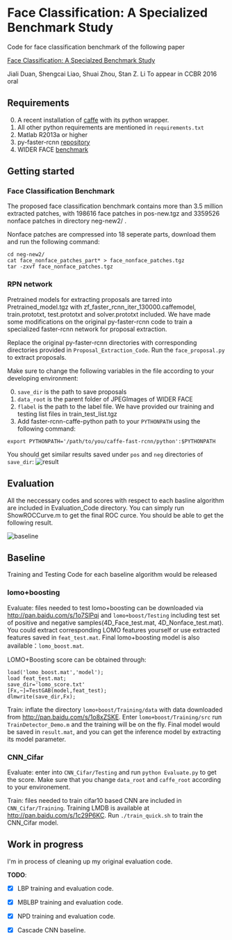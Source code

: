 # Face Classification: A Specialized Benchmark Study

Code for face classification benchmark of the following paper

[Face Classification: A Specialzed Benchmark Study](https://davidsonic.github.io/index/ccbr2016.pdf)

Jiali Duan, Shengcai Liao, Shuai Zhou, Stan Z. Li 
To appear in CCBR 2016 oral

## Requirements

0. A recent installation of [caffe](http://caffe.berkeleyvision.org) with its python wrapper.
1. All other python requirements are mentioned in `requirements.txt`
2. Matlab R2013a or higher
3. py-faster-rcnn [repository](https://github.com/rbgirshick/py-faster-rcnn)
4. WIDER FACE [benchmark](http://mmlab.ie.cuhk.edu.hk/projects/WIDERFace/)

## Getting started

### Face Classification Benchmark

The proposed face classification benchmark contains more than 3.5 million extracted patches, with 198616 face patches
in pos-new.tgz and 3359526 nonface patches in directory neg-new2/ .

Nonface patches are compressed into 18 seperate parts, download them and run the following command:

```shell
cd neg-new2/
cat face_nonface_patches_part* > face_nonface_patches.tgz
tar -zxvf face_nonface_patches.tgz
```

### RPN network

Pretrained models for extracting proposals are tarred into Pretrained_model.tgz with zf_faster_rcnn_iter_130000.caffemodel, train.prototxt, test.prototxt and solver.prototxt included. We have made some modifications on the original py-faster-rcnn code to 
train a specialized faster-rcnn network for proposal extraction. 

Replace the original py-faster-rcnn directories with corresponding directories provided in `Proposal_Extraction_Code`. 
Run the `face_proposal.py` to extract proposals.

Make sure to change the following variables in the file according to your developing environment:  

0. `save_dir` is the path to save proposals  
1. `data_root` is the parent folder of JPEGImages of WIDER FACE  
2. `flabel` is the path to the label file. We have provided our training and testing list files in train_test_list.tgz  
3.  Add faster-rcnn-caffe-python path to your `PYTHONPATH` using the following command:  

```shell
export PYTHONPATH='/path/to/you/caffe-fast-rcnn/python':$PYTHONPATH
```

You should get similar results saved under `pos` and `neg` directories of `save_dir`:
![result](https://github.com/davidsonic/face_classification_ccbr2016/blob/master/rpn_face.jpg)

## Evaluation

All the neccessary codes and scores with respect to each basline algorithm are included in Evaluation_Code directory. You can simply run ShowROCCurve.m to get the final ROC curce. You should be able to get the following result.

![baseline](https://github.com/davidsonic/face_classification_ccbr2016/blob/master/enlarged.jpg)

## Baseline

Training and Testing Code for each baseline algorithm would be released

### lomo+boosting

Evaluate: files needed to test lomo+boosting can be downloaded via http://pan.baidu.com/s/1o7SlPqi and `lomo+boost/Testing` including test set of positive and negative samples(4D_Face_test.mat, 4D_Nonface_test.mat). You could extract corresponding LOMO features yourself or use extracted features saved in `feat_test.mat`. Final lomo+boosting model is also available：`lomo_boost.mat`.

LOMO+Boosting score can be obtained through:

```
load('lomo_boost.mat','model');
load feat_test.mat;
save_dir='lomo_score.txt'
[Fx,~]=TestGAB(model,feat_test);
dlmwrite(save_dir,Fx);
```

Train: inflate the directory `lomo+boost/Training/data` with data downloaded from http://pan.baidu.com/s/1o8xZSKE. Enter `lomo+boost/Training/src` run `TrainDetector_Demo.m` and the training will be on the fly. Final model would be saved in `result.mat`, and you can get the inference model by extracting its model parameter.

### CNN_Cifar

Evaluate: enter into `CNN_Cifar/Testing` and run `python Evaluate.py` to get the score. Make sure that you change `data_root` and `caffe_root` according to your environement.

Train: files needed to train cifar10 based CNN are included in `CNN_Cifar/Training`. Training LMDB is available at http://pan.baidu.com/s/1c29P6KC. Run `./train_quick.sh` to train the CNN_Cifar model.

## Work in progress

I'm in process of cleaning up my original evaluation code. 

__TODO__:
 - [x] LBP training and evaluation code.
 - [x] MBLBP training and evaluation code.
 - [x] NPD training and evaluation code. 
 - [x] Cascade CNN baseline. 






